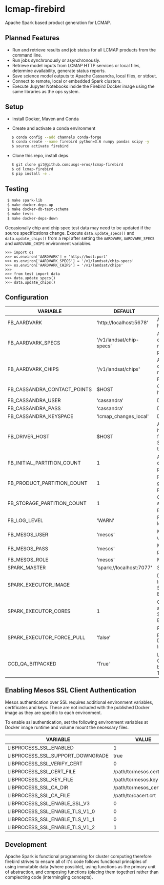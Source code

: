 # lcmap-firebird
Apache Spark based product generation for LCMAP.

## Planned Features
* Run and retrieve results and job status for all LCMAP products from the command line.
* Run jobs synchronously or asynchronously.
* Retrieve model inputs from LCMAP HTTP services or local files, determine availability, generate status reports.
* Save science model outputs to Apache Cassandra, local files, or stdout.
* Connect to remote, local or embedded Spark clusters.
* Execute Jupyter Notebooks inside the Firebird Docker image using the same libraries as the ops system.

## Setup

* Install Docker, Maven and Conda

* Create and activate a conda environment
```bash
   $ conda config --add channels conda-forge
   $ conda create --name firebird python=3.6 numpy pandas scipy -y
   $ source activate firebird
```

* Clone this repo, install deps
```bash
   $ git clone git@github.com:usgs-eros/lcmap-firebird
   $ cd lcmap-firebird
   $ pip install -e .
```

## Testing
```bash
 $ make spark-lib
 $ make docker-deps-up
 $ make docker-db-test-schema
 $ make tests
 $ make docker-deps-down
```

Occasionally chip and chip spec test data may need to be updated if the source
specifications change. Execute ```data.update_specs()``` and ```data.update_chips()``` from
a repl after setting the ```AARDVARK```, ```AARDVARK_SPECS``` and ```AARDVARK_CHIPS```
environment variables.

```
>>> import os
>>> os.environ['AARDVARK'] = 'http://host:port'
>>> os.environ['AARDVARK_SPECS'] = '/v1/landsat/chip-specs'
>>> os.environ['AARDVARK_CHIPS'] = '/v1/landsat/chips'
>>>
>>> from test import data
>>> data.update_specs()
>>> data.update_chips()
```

## Configuration
| VARIABLE | DEFAULT | Description |
| --- | --- | --- |
| FB_AARDVARK | 'http://localhost:5678' | Aardvark host:port |
| FB_AARDVARK_SPECS |'/v1/landsat/chip-specs' | Aardvark chip specs resource path |
| FB_AARDVARK_CHIPS | '/v1/landsat/chips' | Aardvark chips resource path |
| FB_CASSANDRA_CONTACT_POINTS | $HOST | Cassandra host IP |
| FB_CASSANDRA_USER | 'cassandra' | DB username |
| FB_CASSANDRA_PASS | 'cassandra' | DB password |
| FB_CASSANDRA_KEYSPACE | 'lcmap_changes_local' | DB keyspace |
| FB_DRIVER_HOST | $HOST | Advertised hostname from SparkContext to executors |
| FB_INITIAL_PARTITION_COUNT | 1 | Aardvark query parallelism
| FB_PRODUCT_PARTITION_COUNT | 1 | Product generation parallelism
| FB_STORAGE_PARTITION_COUNT | 1 | Cassandra storage parallelism
| FB_LOG_LEVEL | 'WARN' | Firebird log4j level
| FB_MESOS_USER | 'mesos' | Mesos username |
| FB_MESOS_PASS | 'mesos' | Mesos password |
| FB_MESOS_ROLE | 'mesos' | Mesos role |
| SPARK_MASTER | 'spark://localhost:7077' | Spark host |
| SPARK_EXECUTOR_IMAGE | | Docker Image for Spark Executor |
| SPARK_EXECUTOR_CORES | 1 | Cores allocated per Spark Executor |
| SPARK_EXECUTOR_FORCE_PULL | 'false' | Force fresh pull of Docker Image |
| CCD_QA_BITPACKED  | 'True' | Landsat Quality data bitpacked T/F |

## Enabling Mesos SSL Client Authentication
Mesos authentication over SSL requires additional environment variables,
certificates and keys.  These are not included with the published Docker image
as they are specific to each environment.

To enable ssl authentication, set the following environment variables at
Docker image runtime and volume mount the necessary files.

| VARIABLE | VALUE |
| --- | --- |
|LIBPROCESS_SSL_ENABLED | 1 |
|LIBPROCESS_SSL_SUPPORT_DOWNGRADE | true |
|LIBPROCESS_SSL_VERIFY_CERT | 0 |
|LIBPROCESS_SSL_CERT_FILE | /path/to/mesos.cert |
|LIBPROCESS_SSL_KEY_FILE | /path/to/mesos.key |
|LIBPROCESS_SSL_CA_DIR | /path/to/mesos_certpack/ |
|LIBPROCESS_SSL_CA_FILE | /path/to/cacert.crt |
|LIBPROCESS_SSL_ENABLE_SSL_V3 | 0 |
|LIBPROCESS_SSL_ENABLE_TLS_V1_0 | 0 |
|LIBPROCESS_SSL_ENABLE_TLS_V1_1 | 0 |
|LIBPROCESS_SSL_ENABLE_TLS_V1_2 | 1 |

## Development
Apache Spark is functional programming for cluster computing therefore firebird strives to ensure all of it's code follows functional principles of using immutable data (where possible), using functions as the primary unit of abstraction, and composing functions (placing them together) rather than complecting code (intermingling concepts).
